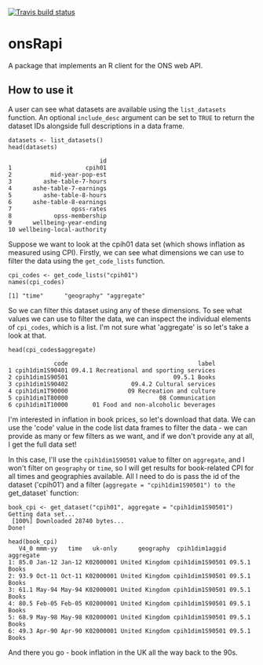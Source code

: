 <!-- badges: start -->
[![Travis build status](https://travis-ci.com/hamstr147/onsRapi.svg?branch=master)](https://travis-ci.com/hamstr147/onsRapi)
<!-- badges: end -->
# onsRapi
A package that implements an R client for the ONS web API.

## How to use it
A user can see what datasets are available using the `list_datasets` function. An optional `include_desc` argument can be set to `TRUE` to return the dataset IDs alongside full descriptions in a data frame. 
```
datasets <- list_datasets()
head(datasets)

                          id
1                     cpih01
2           mid-year-pop-est
3         ashe-table-7-hours
4      ashe-table-7-earnings
5         ashe-table-8-hours
6      ashe-table-8-earnings
7                 opss-rates
8            opss-membership
9      wellbeing-year-ending
10 wellbeing-local-authority
```
Suppose we want to look at the cpih01 data set (which shows inflation as measured using CPI). Firstly, we can see what dimensions we can use to filter the data using the `get_code_lists` function. 
```
cpi_codes <- get_code_lists("cpih01")
names(cpi_codes)

[1] "time"      "geography" "aggregate"
```
So we can filter this dataset using any of these dimensions. To see what values we can use to filter the data, we can inspect the individual elements of `cpi_codes`, which is a list. I'm not sure what 'aggregate' is so let's take a look at that. 
```
head(cpi_codes$aggregate)

             code                                     label
1 cpih1dim1S90401 09.4.1 Recreational and sporting services
2 cpih1dim1S90501                              09.5.1 Books
3 cpih1dim1S90402                  09.4.2 Cultural services
4 cpih1dim1T90000                 09 Recreation and culture
5 cpih1dim1T80000                          08 Communication
6 cpih1dim1T10000       01 Food and non-alcoholic beverages
```
I'm interested in inflation in book prices, so let's download that data. We can use the 'code' value in the code list data frames to filter the data - we can provide as many or few filters as we want, and if we don't provide any at all, I get the full data set!

In this case, I'll use the `cpih1dim1S90501` value to filter on `aggregate`, and I won't filter on `geography` or `time`, so I will get results for book-related CPI for all times and geographies available. All I need to do is pass the id of the dataset ('cpih01') and a filter (`aggregate = "cpih1dim1S90501") to the `get_dataset` function:
```
book_cpi <- get_dataset("cpih01", aggregate = "cpih1dim1S90501")
Getting data set...
 [100%] Downloaded 28740 bytes...
Done!

head(book_cpi)
   V4_0 mmm-yy   time   uk-only      geography  cpih1dim1aggid    aggregate
1: 85.0 Jan-12 Jan-12 K02000001 United Kingdom cpih1dim1S90501 09.5.1 Books
2: 93.9 Oct-11 Oct-11 K02000001 United Kingdom cpih1dim1S90501 09.5.1 Books
3: 61.1 May-94 May-94 K02000001 United Kingdom cpih1dim1S90501 09.5.1 Books
4: 80.5 Feb-05 Feb-05 K02000001 United Kingdom cpih1dim1S90501 09.5.1 Books
5: 68.9 May-98 May-98 K02000001 United Kingdom cpih1dim1S90501 09.5.1 Books
6: 49.3 Apr-90 Apr-90 K02000001 United Kingdom cpih1dim1S90501 09.5.1 Books

```
And there you go - book inflation in the UK all the way back to the 90s. 
